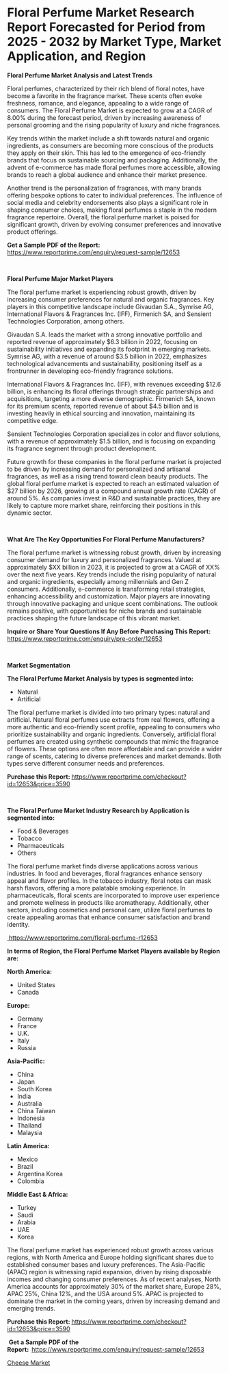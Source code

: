 <p><h1>Floral Perfume Market Research Report Forecasted for Period from 2025 -  2032 by Market Type, Market Application, and Region</h1></p><p><strong>Floral Perfume Market Analysis and Latest Trends</strong></p>
<p><p>Floral perfumes, characterized by their rich blend of floral notes, have become a favorite in the fragrance market. These scents often evoke freshness, romance, and elegance, appealing to a wide range of consumers. The Floral Perfume Market is expected to grow at a CAGR of 8.00% during the forecast period, driven by increasing awareness of personal grooming and the rising popularity of luxury and niche fragrances. </p><p>Key trends within the market include a shift towards natural and organic ingredients, as consumers are becoming more conscious of the products they apply on their skin. This has led to the emergence of eco-friendly brands that focus on sustainable sourcing and packaging. Additionally, the advent of e-commerce has made floral perfumes more accessible, allowing brands to reach a global audience and enhance their market presence.</p><p>Another trend is the personalization of fragrances, with many brands offering bespoke options to cater to individual preferences. The influence of social media and celebrity endorsements also plays a significant role in shaping consumer choices, making floral perfumes a staple in the modern fragrance repertoire. Overall, the floral perfume market is poised for significant growth, driven by evolving consumer preferences and innovative product offerings.</p></p>
<p><strong>Get a Sample PDF of the Report:&nbsp;</strong> <a href="https://www.reportprime.com/enquiry/request-sample/12653?utm_campaign=3227&utm_medium=2&utm_source=Github&utm_content=ia&utm_term=19032025&utm_id=floral-perfume">https://www.reportprime.com/enquiry/request-sample/12653</a></p>
<p>&nbsp;</p>
<p><strong>Floral Perfume Major Market Players</strong></p>
<p><p>The floral perfume market is experiencing robust growth, driven by increasing consumer preferences for natural and organic fragrances. Key players in this competitive landscape include Givaudan S.A., Symrise AG, International Flavors & Fragrances Inc. (IFF), Firmenich SA, and Sensient Technologies Corporation, among others. </p><p>Givaudan S.A. leads the market with a strong innovative portfolio and reported revenue of approximately $6.3 billion in 2022, focusing on sustainability initiatives and expanding its footprint in emerging markets. Symrise AG, with a revenue of around $3.5 billion in 2022, emphasizes technological advancements and sustainability, positioning itself as a frontrunner in developing eco-friendly fragrance solutions.</p><p>International Flavors & Fragrances Inc. (IFF), with revenues exceeding $12.6 billion, is enhancing its floral offerings through strategic partnerships and acquisitions, targeting a more diverse demographic. Firmenich SA, known for its premium scents, reported revenue of about $4.5 billion and is investing heavily in ethical sourcing and innovation, maintaining its competitive edge.</p><p>Sensient Technologies Corporation specializes in color and flavor solutions, with a revenue of approximately $1.5 billion, and is focusing on expanding its fragrance segment through product development.</p><p>Future growth for these companies in the floral perfume market is projected to be driven by increasing demand for personalized and artisanal fragrances, as well as a rising trend toward clean beauty products. The global floral perfume market is expected to reach an estimated valuation of $27 billion by 2026, growing at a compound annual growth rate (CAGR) of around 5%. As companies invest in R&D and sustainable practices, they are likely to capture more market share, reinforcing their positions in this dynamic sector.</p></p>
<p>&nbsp;</p>
<p><strong>What Are The Key Opportunities For Floral Perfume Manufacturers?</strong></p>
<p><p>The floral perfume market is witnessing robust growth, driven by increasing consumer demand for luxury and personalized fragrances. Valued at approximately $XX billion in 2023, it is projected to grow at a CAGR of XX% over the next five years. Key trends include the rising popularity of natural and organic ingredients, especially among millennials and Gen Z consumers. Additionally, e-commerce is transforming retail strategies, enhancing accessibility and customization. Major players are innovating through innovative packaging and unique scent combinations. The outlook remains positive, with opportunities for niche brands and sustainable practices shaping the future landscape of this vibrant market.</p></p>
<p><strong>Inquire or Share Your Questions If Any Before Purchasing This Report:</strong> <a href="https://www.reportprime.com/enquiry/pre-order/12653?utm_campaign=3227&utm_medium=2&utm_source=Github&utm_content=ia&utm_term=19032025&utm_id=floral-perfume">https://www.reportprime.com/enquiry/pre-order/12653</a></p>
<p>&nbsp;</p>
<p><strong>Market Segmentation</strong></p>
<p><strong>The Floral Perfume Market Analysis by types is segmented into:</strong></p>
<p><ul><li>Natural</li><li>Artificial</li></ul></p>
<p><p>The floral perfume market is divided into two primary types: natural and artificial. Natural floral perfumes use extracts from real flowers, offering a more authentic and eco-friendly scent profile, appealing to consumers who prioritize sustainability and organic ingredients. Conversely, artificial floral perfumes are created using synthetic compounds that mimic the fragrance of flowers. These options are often more affordable and can provide a wider range of scents, catering to diverse preferences and market demands. Both types serve different consumer needs and preferences.</p></p>
<p><strong>Purchase this Report:&nbsp;</strong><a href="https://www.reportprime.com/checkout?id=12653&price=3590&utm_campaign=3227&utm_medium=2&utm_source=Github&utm_content=ia&utm_term=19032025&utm_id=floral-perfume">https://www.reportprime.com/checkout?id=12653&price=3590</a></p>
<p>&nbsp;</p>
<p><strong>The Floral Perfume Market Industry Research by Application is segmented into:</strong></p>
<p><ul><li>Food & Beverages</li><li>Tobacco</li><li>Pharmaceuticals</li><li>Others</li></ul></p>
<p><p>The floral perfume market finds diverse applications across various industries. In food and beverages, floral fragrances enhance sensory appeal and flavor profiles. In the tobacco industry, floral notes can mask harsh flavors, offering a more palatable smoking experience. In pharmaceuticals, floral scents are incorporated to improve user experience and promote wellness in products like aromatherapy. Additionally, other sectors, including cosmetics and personal care, utilize floral perfumes to create appealing aromas that enhance consumer satisfaction and brand identity.</p></p>
<p><a href="https://www.reportprime.com/floral-perfume-r12653?utm_campaign=3227&utm_medium=2&utm_source=Github&utm_content=ia&utm_term=19032025&utm_id=floral-perfume">&nbsp;https://www.reportprime.com/floral-perfume-r12653</a></p>
<p><strong>In terms of Region, the Floral Perfume Market Players available by Region are:</strong></p>
<p>
    <p> <strong> North America: </strong>
        <ul>
            <li>United States</li>
            <li>Canada</li>
        </ul>
        </p> 
    <p> <strong> Europe: </strong>
        <ul>
            <li>Germany</li>
            <li>France</li>
            <li>U.K.</li>
            <li>Italy</li>
            <li>Russia</li>
        </ul>
        </p> 
    <p> <strong> Asia-Pacific: </strong>
        <ul>
            <li>China</li>
            <li>Japan</li>
            <li>South Korea</li>
            <li>India</li>
            <li>Australia</li>
            <li>China Taiwan</li>
            <li>Indonesia</li>
            <li>Thailand</li>
            <li>Malaysia</li>
        </ul>
        </p> 
    <p> <strong> Latin America: </strong>
        <ul>
            <li>Mexico</li>
            <li>Brazil</li>
            <li>Argentina Korea</li>
            <li>Colombia</li>
        </ul>
        </p> 
    <p> <strong> Middle East & Africa: </strong>
        <ul>
            <li>Turkey</li>
            <li>Saudi</li>
            <li>Arabia</li>
            <li>UAE</li>
            <li>Korea</li>
        </ul>
    </p>
    </p>
<p><p>The floral perfume market has experienced robust growth across various regions, with North America and Europe holding significant shares due to established consumer bases and luxury preferences. The Asia-Pacific (APAC) region is witnessing rapid expansion, driven by rising disposable incomes and changing consumer preferences. As of recent analyses, North America accounts for approximately 30% of the market share, Europe 28%, APAC 25%, China 12%, and the USA around 5%. APAC is projected to dominate the market in the coming years, driven by increasing demand and emerging trends.</p></p>
<p><strong>Purchase this Report: </strong><a href="https://www.reportprime.com/checkout?id=12653&price=3590&utm_campaign=3227&utm_medium=2&utm_source=Github&utm_content=ia&utm_term=19032025&utm_id=floral-perfume">https://www.reportprime.com/checkout?id=12653&price=3590</a></p>
<p>&nbsp;<strong>Get a Sample PDF of the Report:&nbsp;&nbsp;</strong><a href="https://www.reportprime.com/enquiry/request-sample/12653?utm_campaign=3227&utm_medium=2&utm_source=Github&utm_content=ia&utm_term=19032025&utm_id=floral-perfume">https://www.reportprime.com/enquiry/request-sample/12653</a></p>
<p><strong></strong></p>
<p><p><a href="https://github.com/jolinolooman/Market-Research-Report-List-1/blob/main/cheese-market.md?utm_campaign=3227&utm_medium=2&utm_source=Github&utm_content=ia&utm_term=19032025&utm_id=floral-perfume">Cheese Market</a></p></p>